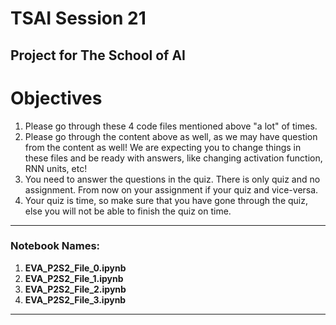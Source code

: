 # TSAI Session 21

Project for The School of AI
---------------------------------------------------------------------------------------

# Objectives

1. Please go through these 4 code files mentioned above "a lot" of times. 
2. Please go through the content above as well, as we may have question from the content as well! We are expecting you to change things in these files and be ready with answers, like changing activation function, RNN units, etc!
3. You need to answer the questions in the quiz. There is only quiz and no assignment. From now on your assignment if your quiz and vice-versa. 
4. Your quiz is time, so make sure that you have gone through the quiz, else you will not be able to finish the quiz on time.

--------------------------------------------------------------------------------------

### Notebook Names: 
1. **EVA_P2S2_File_0.ipynb**
2. **EVA_P2S2_File_1.ipynb**
3. **EVA_P2S2_File_2.ipynb**
4. **EVA_P2S2_File_3.ipynb**

--------------------------------------------------------------------------------------
